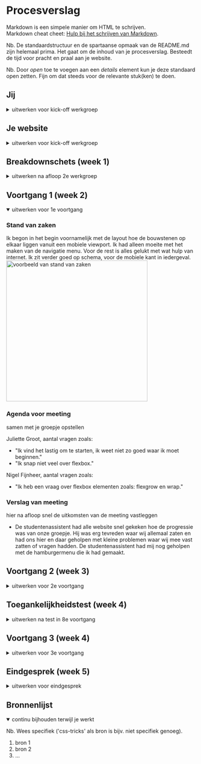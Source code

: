 # Procesverslag
Markdown is een simpele manier om HTML te schrijven.  
Markdown cheat cheet: [Hulp bij het schrijven van Markdown](https://github.com/adam-p/markdown-here/wiki/Markdown-Cheatsheet).

Nb. De standaardstructuur en de spartaanse opmaak van de README.md zijn helemaal prima. Het gaat om de inhoud van je procesverslag. Besteedt de tijd voor pracht en praal aan je website.

Nb. Door *open* toe te voegen aan een *details* element kun je deze standaard open zetten. Fijn om dat steeds voor de relevante stuk(ken) te doen.





## Jij

<details>
<summary>uitwerken voor kick-off werkgroep</summary>

### Auteur:
Chunyin Lai

#### Je startniveau:
Rood

#### Je focus:
Responsive
 
</details>





## Je website

<details>
<summary>uitwerken voor kick-off werkgroep</summary>

### Je opdracht:
Discord: www.discord.com

#### Screenshot(s) van de eerste pagina (small screen): 
Landingspagina van Discord 
<img src="images/screenshot1.png" width="375px" alt="Hoofdpagina van Discord">

#### Screenshot(s) van de tweede pagina (small screen):
Nitro pagina van Discord
<img src="images/screenshot2.png" width="375px" alt="Nitro pagina van Discord">
 
</details>



## Breakdownschets (week 1)

<details>
<summary>uitwerken na afloop 2e werkgroep</summary>

### de hele pagina: 
<img src="images/fed-breakdownschets.jpg" width="375px" alt="breakdown van de hele pagina">

### dynamisch deel (bijv menu): 
<img src="images/fed-dynamischbreakdown.jpg" width="375px" alt="breakdown van een dynamisch deel">

</details>





## Voortgang 1 (week 2)

<details open>
<summary>uitwerken voor 1e voortgang</summary>

### Stand van zaken
Ik begon in het begin voornamelijk met de layout hoe de bouwstenen op elkaar liggen vanuit een mobiele viewport. Ik had alleen moeite met het maken van de navigatie menu. Voor de rest is alles gelukt met wat hulp van internet. Ik zit verder goed op schema, voor de mobiele kant in iedergeval.
<img src="images/voorbeeld.png" width="375px" alt="voorbeeld van stand van zaken"> 


### Agenda voor meeting
samen met je groepje opstellen

Juliette Groot, aantal vragen zoals: 
- "Ik vind het lastig om te starten, ik weet niet zo goed waar ik moet beginnen."
- "Ik snap niet veel over flexbox."

Nigel Fijnheer, aantal vragen zoals:
- "Ik heb een vraag over flexbox elementen zoals: flexgrow en wrap."

### Verslag van meeting
hier na afloop snel de uitkomsten van de meeting vastleggen

- De studentenassistent had alle website snel gekeken hoe de progressie was van onze groepje. Hij was erg tevreden waar wij allemaal zaten en had ons hier en daar geholpen met kleine problemen waar wij mee vast zatten of vragen hadden. De studentenassistent had mij nog geholpen met de hamburgermenu die ik had gemaakt. 

</details>





## Voortgang 2 (week 3)

<details>
<summary>uitwerken voor 2e voortgang</summary>

### Stand van zaken
Ik ben begonnen met de 2e pagina, waarbij ik de layout van de Nitro pagina had gemaakt. Ik had de hele website anders gebouwd dan de eerste pagina. Nadat de les Grid methodes had uitgelegd had ik het daarmee geprobeerd. Dat is zover ook goed gelukt, beide pagina's zijn meteen gemaakt. Daarnaast heb ik de hamburger menu ook totaal anders gebouwd die misschien minder complex of verwarrend is. Daarmee ben ik nog mee bezig. 
<img src="images/voorbeeldnitro.png" width="375px" alt="voorbeeld van stand van zaken"> 

### Agenda voor meeting
De agenda voor de meeting waren wij als groepje vergeten...


### Verslag van meeting
Na de meeting had onze docent al onze huidige progressie in gezien en was verder ook tevreden hoe ver wij waren. De meeste van ons had al de 2e pagina en moet nog werken aan de animatie/responsiveness van een website. 

</details>





## Toegankelijkheidstest (week 4)

<details>
<summary>uitwerken na test in 8e voortgang</summary>

### Bevindingen
Lijst met je bevindingen die in de test naar voren kwamen:

#### Kokersvisie
<img src="images/koker.JPEG" width="375px" alt="kokers visie voorbeeld"> 

Met de Kokersvisie test, kan je zien dat het nog wel zichtbaar is qua tekst. De tekst is groot genoeg om het te kunnen lezen ook met beperkingen. Met de Kokersvisie beperking is het minst beperkend door middel van toestel formaat. De mobiele formaat is al vrij klein, waardoor alles zichtbaar is binnen de beperkte visie. 


#### Diabetus Screening
<img src="images/diabetic.JPEG" width="375px" alt="diabetus screening visie voorbeeld"> 

Ook al is het erg lastig om de meeste elementen op scherm te kunnen zien. Toch is het duidelijk wat er als tekst staat en is de kleuren contrast ook sterk genoeg om verschillende elementen te kunnen zien. Hier moest ik wel vaker erom heen kijken via een andere hoek of moest ik mijn hoofd kantelen. Hierbij is de gebruiker iets meer in controlen dan de website zelf.


#### Wazigheid/Beslagen ogen
<img src="images/wazig.JPEG" width="375px" alt="wazig visie voorbeeld"> 

Met de wazigheids test was het vrij duidelijk dat mijn tekst met bepaalde beperkingen gewoon duidelijk is. De lettertype grote is groot genoeg en de contrast achter de tekst qua kleur is zo een groot verschil dat je het duidelijk nog kan zien. Misschien is het niet optimaal, persoonlijk zou ik zelf ook iets meer richting het scherm gaan.


#### Verwerpt visie/Blokerig visie
<img src="images/blokerig.JPEG" width="375px" alt="blokerig visie voorbeeld"> 

Met de blokerigheids test is erg lastig om te zien wat er staat. Ik denk dat dit alleen oplosbaar is via een specifieke extentie. Als de gebruiker bijvoorbeeld zo een beperking heeft dat er dan gebruik gemaakt wordt van text-to-speech. Hier is de huidige website niet sterk genoeg om niet een alternatieve oplossing te vinden dan alleen lettertype groter maken en andere letterkleur als voorbeeld. Ik moest persoonlijk bijna 5cm van het scherm af zitten om het te kunnen lezen. Daarnaast was het niet alleen mijn website maar ook andere websites en uberhaupt mijn laptop.

</details>





## Voortgang 3 (week 4)

<details>
<summary>uitwerken voor 3e voortgang</summary>

### Stand van zaken
hier dit ging goed & dit was lastig (neem ook screenshots op van delen van je website en code)


### Agenda voor meeting
samen met je groepje opstellen

| student 1      | student 2          | student 3    | student 4        |
| ---            | ---                | ---          | ---              |
| dit bespreken  | en dit             | en ik dit    | en dan ik dat    |
| en dat ook nog | dit als er tijd is | nog een punt | dit wil ik zeker |
| ...            | ...                | ...          | ...              |


### Verslag van meeting
hier na afloop snel de uitkomsten van de meeting vastleggen

- punt 1
- punt 2
- nog een punt
- ...

</details>





## Eindgesprek (week 5)

<details>
<summary>uitwerken voor eindgesprek</summary>

### Stand van zaken
hier dit ging goed & dit was lastig (neem ook screenshots op van delen van je website en code)

### Screenshot(s)

hier screenshot(s) van je eindresultaat

</details>





## Bronnenlijst

<details open>
<summary>continu bijhouden terwijl je werkt</summary>

Nb. Wees specifiek ('css-tricks' als bron is bijv. niet specifiek genoeg).

1. bron 1
2. bron 2
3. ...

</details>